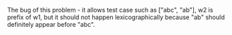 The bug of this problem -  it allows  test case such as ["abc", "ab"], w2 is prefix of w1, but it should not happen lexicographically because "ab" should definitely appear before "abc".